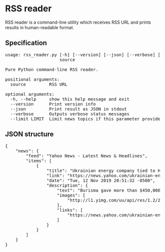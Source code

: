 # RSS reader

RSS reader is a command-line utility which receives RSS URL and prints results in human-readable format.

## Specification
<pre>
usage: rss_reader.py [-h] [--version] [--json] [--verbose] [--limit LIMIT]
                     source

Pure Python command-line RSS reader.

positional arguments:
  source         RSS URL

optional arguments:
  -h, --help     show this help message and exit
  --version      Print version info
  --json         Print result as JSON in stdout
  --verbose      Outputs verbose status messages
  --limit LIMIT  Limit news topics if this parameter provided
</pre>

## JSON structure
<pre>
{
    "news": {
        "feed": "Yahoo News - Latest News & Headlines",
        "items": [
            {
                "title": "Ukrainian energy company tied to Hunter Biden supported American think tank, paid for trips",
                "link": "https://news.yahoo.com/ukrainian-energy-company-tied-to-hunter-biden-supported-american-think-tank-paid-for-trips-015132322.html",
                "date": "Tue, 12 Nov 2019 20:51:32 -0500",
                "description": {
                    "text": "Burisma gave more than $450,000 to the Atlantic Council, a prominent Washington think tank.",
                    "images": [
                        "http://l1.yimg.com/uu/api/res/1.2/2Q92DOIaZFmDeg0l9DbhAg--/YXBwaWQ9eXRhY2h5b247aD04Njt3PTEzMDs-/https://media-mbst-pub-ue1.s3.amazonaws.com/creatr-images/2019-11/42dec8d0-05a9-11ea-adcf-9417cbbb4d35"
                    ],
                    "links": [
                        "https://news.yahoo.com/ukrainian-energy-company-tied-to-hunter-biden-supported-american-think-tank-paid-for-trips-015132322.html"
                    ]
                }
            }
        ]
    }
}
</pre>
